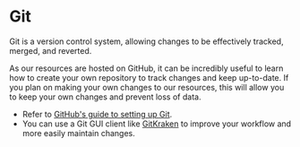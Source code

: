 # Git

Git is a version control system, allowing changes to be effectively tracked, merged, and reverted.

As our resources are hosted on GitHub, it can be incredibly useful to learn how to create your own repository to track changes and keep up-to-date. If you plan on making your own changes to our resources, this will allow you to keep your own changes and prevent loss of data.

- Refer to [GitHub's guide to setting up Git](https://docs.github.com/en/get-started/quickstart/set-up-git#setting-up-git).
- You can use a Git GUI client like [GitKraken](https://www.gitkraken.com/) to improve your workflow and more easily maintain changes.